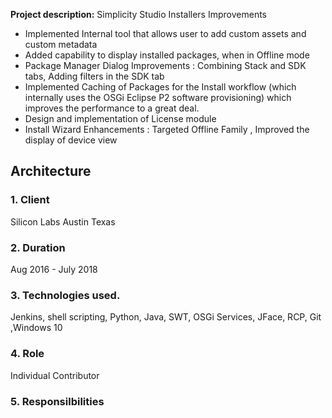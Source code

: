 

**Project description:** Simplicity Studio Installers Improvements


<ul>
  <li>Implemented Internal tool that allows user to add custom assets and custom metadata</li>
  <li>Added capability to display installed packages, when in Offline mode</li>
  <li>Package Manager Dialog Improvements : Combining Stack and SDK tabs, Adding filters in the SDK tab</li>
  <li>Implemented Caching of Packages for the Install workflow (which internally uses the OSGi Eclipse P2 software provisioning) which improves the performance to a great deal.</li>
  <li>Design and implementation of License module</li>
  <li>Install Wizard Enhancements : Targeted Offline Family , Improved the display of device view</li>
  
</ul>


## Architecture


### 1. Client

Silicon Labs Austin Texas
 
### 2.  Duration

 Aug 2016 - July 2018

### 3. Technologies used. 
Jenkins, shell scripting, Python, Java, SWT, OSGi Services, JFace, RCP, Git ,Windows 10

### 4. Role 

Individual Contributor

### 5. Responsilbilities

